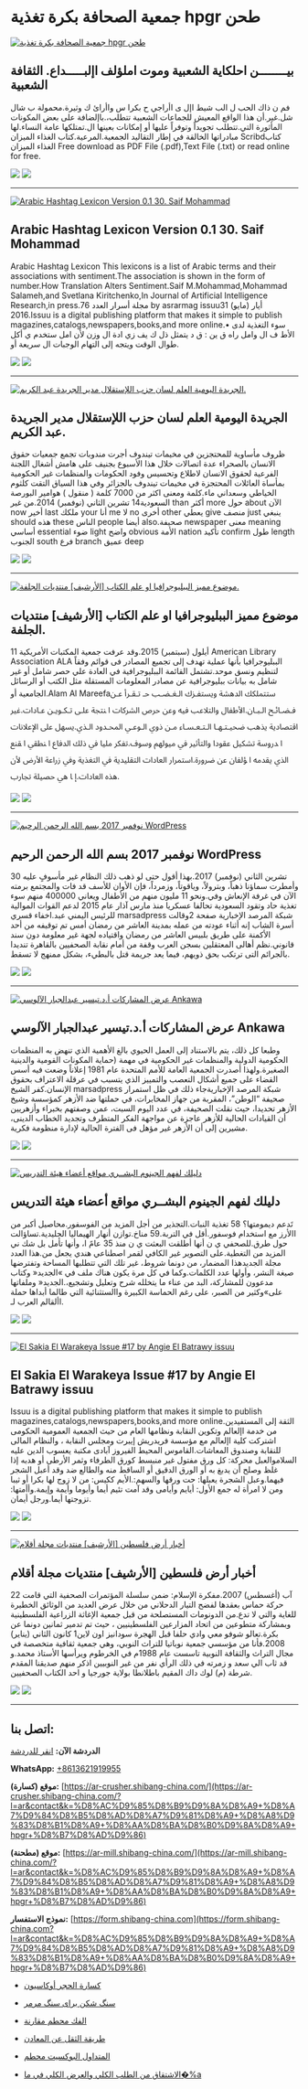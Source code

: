 # جمعية الصحافة بكرة تغذية hpgr طحن

<a href="https://swt.shibang-china.com/?l=ar&img&k=%D8%AC%D9%85%D8%B9%D9%8A%D8%A9+%D8%A7%D9%84%D8%B5%D8%AD%D8%A7%D9%81%D8%A9+%D8%A8%D9%83%D8%B1%D8%A9+%D8%AA%D8%BA%D8%B0%D9%8A%D8%A9+hpgr+%D8%B7%D8%AD%D9%86" target="_blank">![جمعية الصحافة بكرة تغذية hpgr طحن](http://static.shibang-china.com/all-800x300/1047.jpg)</a>

## بيــــــــن احلكاية الشعبية وموت املؤلف اإلبـــــداع. الثقافة الشعبية
فم ن ذاك الحب ل الب شيط اإل ى اأراجي ح بكرا س واأرائ ك وثيرة.محمولة ب شال شل.غير.أن هذا الواقع المعيش للجماعات الشعبية تتطلب،.باإلضافة على بعض المكونات المأثورة التي.تتطلب تجويداً وتوفراً عليها أو إمكانات بعينها ال.تمتلكها عامة النساء.لها مبادراتها الخالقة في إطار التقاليد الجمعية.المرعية.كتاب الغذاء الميزان Scribdكتاب الغذاء الميزان Free download as PDF File (.pdf),Text File (.txt) or read online for free.


<a href="https://whatsapp.shibangsoft.com/WhatsApp.php" target="_blank" title="WhatsApp">![](http://static.shibang-china.com/icon/whatsapp.png)</a> <a href="https://swt.shibang-china.com/?l=ar&icon&k=%D8%AC%D9%85%D8%B9%D9%8A%D8%A9+%D8%A7%D9%84%D8%B5%D8%AD%D8%A7%D9%81%D8%A9+%D8%A8%D9%83%D8%B1%D8%A9+%D8%AA%D8%BA%D8%B0%D9%8A%D8%A9+hpgr+%D8%B7%D8%AD%D9%86" target="_blank">![](http://static.shibang-china.com/icon/chat-ar.png)</a>

---

<a href="https://swt.shibang-china.com/?l=ar&img&k=%D8%AC%D9%85%D8%B9%D9%8A%D8%A9+%D8%A7%D9%84%D8%B5%D8%AD%D8%A7%D9%81%D8%A9+%D8%A8%D9%83%D8%B1%D8%A9+%D8%AA%D8%BA%D8%B0%D9%8A%D8%A9+hpgr+%D8%B7%D8%AD%D9%86" target="_blank">![Arabic Hashtag Lexicon Version 0.1 30. Saif Mohammad](http://static.shibang-china.com/all-800x300/950.jpg)</a>

## Arabic Hashtag Lexicon Version 0.1 30. Saif Mohammad
Arabic Hashtag Lexicon    This lexicons is a list of Arabic terms and their associations with sentiment.The association is shown in the form of number.How Translation Alters Sentiment.Saif M.Mohammad,Mohammad Salameh,and Svetlana Kiritchenko,In Journal of Artificial Intelligence Research,in press.مجلة أسرار العدد 76 by asrarmag issuu31 أيار (مايو) 2016.Issuu is a digital publishing platform that makes it simple to publish magazines,catalogs,newspapers,books,and more online.• سوء التغذية لدى الأط ف ال وامل راه ق ين : ق د يتمثل ذل ك يف زي ادة ال وزن لأن امل ستخدم ي أكل طوال الوقت ويتجه إلى التهام الوجبات ال سريعة أو.


<a href="https://whatsapp.shibangsoft.com/WhatsApp.php" target="_blank" title="WhatsApp">![](http://static.shibang-china.com/icon/whatsapp.png)</a> <a href="https://swt.shibang-china.com/?l=ar&icon&k=%D8%AC%D9%85%D8%B9%D9%8A%D8%A9+%D8%A7%D9%84%D8%B5%D8%AD%D8%A7%D9%81%D8%A9+%D8%A8%D9%83%D8%B1%D8%A9+%D8%AA%D8%BA%D8%B0%D9%8A%D8%A9+hpgr+%D8%B7%D8%AD%D9%86" target="_blank">![](http://static.shibang-china.com/icon/chat-ar.png)</a>

---

<a href="https://swt.shibang-china.com/?l=ar&img&k=%D8%AC%D9%85%D8%B9%D9%8A%D8%A9+%D8%A7%D9%84%D8%B5%D8%AD%D8%A7%D9%81%D8%A9+%D8%A8%D9%83%D8%B1%D8%A9+%D8%AA%D8%BA%D8%B0%D9%8A%D8%A9+hpgr+%D8%B7%D8%AD%D9%86" target="_blank">![الجريدة اليومية العلم لسان حزب اللإستقلال مدير الجريدة عبد الكريم.](http://static.shibang-china.com/all-800x300/459.jpg)</a>

## الجريدة اليومية العلم لسان حزب اللإستقلال مدير الجريدة عبد الكريم.
ظروف مأساوية للمحتجزين في مخيمات تيندوف أجرت مندوبات تجمع جمعيات حقوق الانسان بالصحراء عدة اتصالات خلال هذا الأسبوع بجنيف على هامش أشغال اللجنة الفرعية لحقوق الانسان لاطلاع وتحسيس وفود الحكومات والمنظمات غير الحكومية بمأساة العائلات المحتجزة في مخيمات تيندوف بالجزائر وفي هذا السياق التقت كلثوم الخياطي وسعداني ماء.كلمة ومعنى اكثر من 7000 كلمة ( منقول ) هوامير البورصة السعودية14 تشرين الثاني (نوفمبر) 2014.من غير than أكثر more حول about الآن now أخير last ملكك your أنا me لا no أخرى other يعطي give منصف just ينبغي should هذه these الناس people أيضا also.صحيفة newspaper معنى meaning أساسي essential ضوء light واضح obvious الأمة nation تأكيد confirm طول length الجنوب south فرع branch عميق deep


<a href="https://whatsapp.shibangsoft.com/WhatsApp.php" target="_blank" title="WhatsApp">![](http://static.shibang-china.com/icon/whatsapp.png)</a> <a href="https://swt.shibang-china.com/?l=ar&icon&k=%D8%AC%D9%85%D8%B9%D9%8A%D8%A9+%D8%A7%D9%84%D8%B5%D8%AD%D8%A7%D9%81%D8%A9+%D8%A8%D9%83%D8%B1%D8%A9+%D8%AA%D8%BA%D8%B0%D9%8A%D8%A9+hpgr+%D8%B7%D8%AD%D9%86" target="_blank">![](http://static.shibang-china.com/icon/chat-ar.png)</a>

---

<a href="https://swt.shibang-china.com/?l=ar&img&k=%D8%AC%D9%85%D8%B9%D9%8A%D8%A9+%D8%A7%D9%84%D8%B5%D8%AD%D8%A7%D9%81%D8%A9+%D8%A8%D9%83%D8%B1%D8%A9+%D8%AA%D8%BA%D8%B0%D9%8A%D8%A9+hpgr+%D8%B7%D8%AD%D9%86" target="_blank">![موضوع مميز الببليوجرافيا او علم الكتاب [الأرشيف] منتديات الجلفة.](http://static.shibang-china.com/all-800x300/18.jpg)</a>

## موضوع مميز الببليوجرافيا او علم الكتاب [الأرشيف] منتديات الجلفة.
11 أيلول (سبتمبر) 2015.وقد عرفت جمعية المكتبات الأمريكية American Library Association ALA الببليوجرافيا بأنها عملية تهدف إلى تجميع المصادر فى قوائم وفقاً لتنظيم ونسق موحد.تشتمل القائمة الببليوجرافية في العادة علي حصر شامل أو غير شامل به بيانات ببليوجرافية عن مصادر المعلومات المستقلة مثل الكتب أو الرسائل الجامعية أو.Alam Al Mareefaﺳﺘﺘﻤﻠﻜﻚ اﻟﺪﻫﺸﺔ وﻳﺴﺘﻔـﺰك اﻟـﻐـﻀـﺐ ﺣـ ﺗـﻘـﺮأ ﻋـﻦ ﻓـﻀـﺎﺋـﺢ اﻟـﺒـﺎن.اﻷﻃﻔﺎل واﻟﺘﻼﻋﺐ ﻓﻴﻪ وﻋﻦ ﺣﺮص اﻟﺸﺮﻛﺎت ا ﻨﺘﺠﺔ ﻋﻠـﻰ ﺗـﻜـﻮﻳـﻦ ﻋـﺎدات.ﻏﻴﺮ اﻗﺘﺼﺎدﻳﺔ ﻳﺬﻫﺐ ﺿﺤﻴـﺘـﻬـﺎ اﻟـﺘـﻌـﺴـﺎء ﻣـﻦ ذوي اﻟـﻮﻋـﻲ اﶈـﺪود اﻟـﺬي.ﻳﺴﻬﻞ ﻋﻠﻰ اﻹﻋﻼﻧﺎت ا ﺪروﺳﺔ ﺗﺸﻜﻴﻞ ﻋﻘﻮدا واﻟﺘﺄﺛﻴﺮ ﻓﻲ ﻣﻴﻮﻟﻬﻢ وﺳﻮف.ﺗﻔﻜﺮ ﻣﻠﻴﺎ ﻓﻲ ذﻟﻚ اﻟﺪﻓﺎع ا ﻨﻄﻘﻲ ا ﻘﻨﻊ اﻟﺬي ﻳﻘﺪﻣﻪ ا ﺆﻟﻔﺎن ﻋﻦ ﺿﺮورة.اﺳﺘﻤﺮار اﻟﻌﺎدات اﻟﺘﻘﻠﻴﺪﻳﺔ ﻓﻲ اﻟﺘﻐﺬﻳﺔ وﻓﻲ زراﻋﺔ اﻷرض ﻷن ﻫﺬه اﻟﻌﺎدات.إ ﺎ ﻫﻲ ﺣﺼﻴﻠﺔ ﲡﺎرب.


<a href="https://whatsapp.shibangsoft.com/WhatsApp.php" target="_blank" title="WhatsApp">![](http://static.shibang-china.com/icon/whatsapp.png)</a> <a href="https://swt.shibang-china.com/?l=ar&icon&k=%D8%AC%D9%85%D8%B9%D9%8A%D8%A9+%D8%A7%D9%84%D8%B5%D8%AD%D8%A7%D9%81%D8%A9+%D8%A8%D9%83%D8%B1%D8%A9+%D8%AA%D8%BA%D8%B0%D9%8A%D8%A9+hpgr+%D8%B7%D8%AD%D9%86" target="_blank">![](http://static.shibang-china.com/icon/chat-ar.png)</a>

---

<a href="https://swt.shibang-china.com/?l=ar&img&k=%D8%AC%D9%85%D8%B9%D9%8A%D8%A9+%D8%A7%D9%84%D8%B5%D8%AD%D8%A7%D9%81%D8%A9+%D8%A8%D9%83%D8%B1%D8%A9+%D8%AA%D8%BA%D8%B0%D9%8A%D8%A9+hpgr+%D8%B7%D8%AD%D9%86" target="_blank">![نوفمبر 2017 بسم الله الرحمن الرحيم WordPress](http://static.shibang-china.com/all-800x300/1163.jpg)</a>

## نوفمبر 2017 بسم الله الرحمن الرحيم WordPress
30 تشرين الثاني (نوفمبر) 2017.بهذا أقول حتى لو ذهب ذلك النظام غير مأسوفٍ عليه وأمطرت سماؤنا ذهباً، وبترولاً، وياقوتاً، وزمرداً، فإن الأوان للأسف قد فات والمجتمع برمته الآن في غرفة الإنعاش وفي.ونحو 11 مليون منهم من الأطفال ويعاني 400000 منهم سوء تغذية حاد وتقود السعودية تحالفا عسكريا منذ مارس آذار عام 2015 لدعم القوات الموالية للرئيس اليمني عبد.اخفاء قسري marsadpress شبكة المرصد الإخبارية صفحة 2وقالت أسرة الشاب إنه أثناء عودته من عمله بمدينة العاشر من رمضان أمس تم توقيفه من أحد الأكمنة على طريق بلبيس العاشر من رمضان واقتياده لجهة غير معلومة دون سند قانوني.نظم أهالى المعتقلين بسجن العرب وقفة من أمام نقابة الصحفيين بالقاهرة تنديدا بالجرائم التى ترتكب بحق ذويهم، فيما يعد جريمة قتل بالبطيء، بشكل ممنهج لا تسقط.


<a href="https://whatsapp.shibangsoft.com/WhatsApp.php" target="_blank" title="WhatsApp">![](http://static.shibang-china.com/icon/whatsapp.png)</a> <a href="https://swt.shibang-china.com/?l=ar&icon&k=%D8%AC%D9%85%D8%B9%D9%8A%D8%A9+%D8%A7%D9%84%D8%B5%D8%AD%D8%A7%D9%81%D8%A9+%D8%A8%D9%83%D8%B1%D8%A9+%D8%AA%D8%BA%D8%B0%D9%8A%D8%A9+hpgr+%D8%B7%D8%AD%D9%86" target="_blank">![](http://static.shibang-china.com/icon/chat-ar.png)</a>

---

<a href="https://swt.shibang-china.com/?l=ar&img&k=%D8%AC%D9%85%D8%B9%D9%8A%D8%A9+%D8%A7%D9%84%D8%B5%D8%AD%D8%A7%D9%81%D8%A9+%D8%A8%D9%83%D8%B1%D8%A9+%D8%AA%D8%BA%D8%B0%D9%8A%D8%A9+hpgr+%D8%B7%D8%AD%D9%86" target="_blank">![عرض المشاركات أ.د.تيسير عبدالجبار الآلوسي Ankawa](http://static.shibang-china.com/all-800x300/1078.jpg)</a>

## عرض المشاركات أ.د.تيسير عبدالجبار الآلوسي Ankawa
وطبعا كل ذلك، يتم بالاستناد إلى العمل الحيوي بالغ الأهمية الذي تنهض به المنظمات الحكومية الدولية والمنظمات غير الحكومية في مهمة (حماية المكونات القومية والدينية الصغيرة.ولهذا أصدرت الجمعية العامة للأمم المتحدة عام 1981 إعلاناً وضعت فيه أسس القضاء على جميع أشكال التعصب والتمييز الذي يتسبب في عرقلة الاعتراف بحقوق الإنسان.كفر الشيخ marsadpress شبكة المرصد الإخباريةجاء ذلك في ظل استمرار صحيفة “الوطن”، المقربة من جهاز المخابرات، في حملتها ضد الأزهر كمؤسسة وشيخ الأزهر تحديدا، حيث نقلت الصحيفة، في عدد اليوم السبت، عمن وصفتهم بخبراء وأزهريين أن القيادات الحالية للأزهر عاجزة عن مواجهة الفكر المتطرف وتجديد الخطاب الدينى، مشيرين إلى أن الأزهر غير مؤهل فى الفترة الحالية لإدارة منظومة فكرية.


<a href="https://whatsapp.shibangsoft.com/WhatsApp.php" target="_blank" title="WhatsApp">![](http://static.shibang-china.com/icon/whatsapp.png)</a> <a href="https://swt.shibang-china.com/?l=ar&icon&k=%D8%AC%D9%85%D8%B9%D9%8A%D8%A9+%D8%A7%D9%84%D8%B5%D8%AD%D8%A7%D9%81%D8%A9+%D8%A8%D9%83%D8%B1%D8%A9+%D8%AA%D8%BA%D8%B0%D9%8A%D8%A9+hpgr+%D8%B7%D8%AD%D9%86" target="_blank">![](http://static.shibang-china.com/icon/chat-ar.png)</a>

---

<a href="https://swt.shibang-china.com/?l=ar&img&k=%D8%AC%D9%85%D8%B9%D9%8A%D8%A9+%D8%A7%D9%84%D8%B5%D8%AD%D8%A7%D9%81%D8%A9+%D8%A8%D9%83%D8%B1%D8%A9+%D8%AA%D8%BA%D8%B0%D9%8A%D8%A9+hpgr+%D8%B7%D8%AD%D9%86" target="_blank">![دليلك لفهم الجينوم البشــري مواقع أعضاء هيئة التدريس](http://static.shibang-china.com/all-800x300/1425.jpg)</a>

## دليلك لفهم الجينوم البشــري مواقع أعضاء هيئة التدريس
تَدعم ديمومتها؟ 58 تغذية النبات.التجذير من أجل المزيد من الفوسفور.محاصيل أكبر من االأرز مع استخدام فوسفور.أقل في التربة.59 مناخ.توازن أنهار الهيماليا الجليدية.تساؤالت حول طرق.للصحفي ي ن أنها أطلقت البعثت ي ن منذ 35 عامً ا، وأنها تأمل بل شك ني المزيد من التغطية.على التصوير غير الكافي لقمر اصطناعي هندي يجعل من.هذا العدد مجلة الجديدهذا المضمار، من دونما شروط، غير تلك التي تتطلبها المساحة وتفترضها صيغة النشر، وأولها عدد الكلمات.وكما في كل مرة يكون هناك ملف في »الجديد« وكتاب مدعوون للمشاركة، البد من عناء ما يتخلله شرح وتعليل وتشجيع،.الجديد« وملفاتها على»وكثير من الصبر، على رغم الحماسة الكبيرة واالستثنائية التي طالما أبداها حملة األقالم العرب لـ.


<a href="https://whatsapp.shibangsoft.com/WhatsApp.php" target="_blank" title="WhatsApp">![](http://static.shibang-china.com/icon/whatsapp.png)</a> <a href="https://swt.shibang-china.com/?l=ar&icon&k=%D8%AC%D9%85%D8%B9%D9%8A%D8%A9+%D8%A7%D9%84%D8%B5%D8%AD%D8%A7%D9%81%D8%A9+%D8%A8%D9%83%D8%B1%D8%A9+%D8%AA%D8%BA%D8%B0%D9%8A%D8%A9+hpgr+%D8%B7%D8%AD%D9%86" target="_blank">![](http://static.shibang-china.com/icon/chat-ar.png)</a>

---

<a href="https://swt.shibang-china.com/?l=ar&img&k=%D8%AC%D9%85%D8%B9%D9%8A%D8%A9+%D8%A7%D9%84%D8%B5%D8%AD%D8%A7%D9%81%D8%A9+%D8%A8%D9%83%D8%B1%D8%A9+%D8%AA%D8%BA%D8%B0%D9%8A%D8%A9+hpgr+%D8%B7%D8%AD%D9%86" target="_blank">![El Sakia El Warakeya Issue #17 by Angie El Batrawy issuu](http://static.shibang-china.com/all-800x300/680.jpg)</a>

## El Sakia El Warakeya Issue #17 by Angie El Batrawy issuu
Issuu is a digital publishing platform that makes it simple to publish magazines,catalogs,newspapers,books,and more online.الثقة إلى المستفيدين من خدمة اإلعالم وتكوين النقابة ونظامها العام من حيث الجمعية العمومية الحكومى اشتركت كلية اإلعالم مع مؤسسة فريدريش إيبرت ومجلس النقابة ، والنظام المالى للنقابة وصندوق المعاشات.القاموس المحيط الفيروز آبادى مكتبة يعسوب الدين عليه السلاموالعبل محركة: كل ورق مفتول غير منبسط كورق الطرفاء وثمر الأرطى أو هدبه إذا غلظ وصلح أن يدبغ به أو الورق الدقيق أو الساقط منه والطالع ضد وقد أعبل الشجر فيهما.وعبل الشجرة يعبلها: حت ورقها والسهم:.الأيم ككيس: من لا زوج لها بكرا أو ثيبا ومن لا امرأة له جمع الأول: أيايم وأيامى وقد آمت تئيم أيما وأيوما وأيمة وإيمة.وأأمتها: تزوجتها أيما.ورجل أيمان.


<a href="https://whatsapp.shibangsoft.com/WhatsApp.php" target="_blank" title="WhatsApp">![](http://static.shibang-china.com/icon/whatsapp.png)</a> <a href="https://swt.shibang-china.com/?l=ar&icon&k=%D8%AC%D9%85%D8%B9%D9%8A%D8%A9+%D8%A7%D9%84%D8%B5%D8%AD%D8%A7%D9%81%D8%A9+%D8%A8%D9%83%D8%B1%D8%A9+%D8%AA%D8%BA%D8%B0%D9%8A%D8%A9+hpgr+%D8%B7%D8%AD%D9%86" target="_blank">![](http://static.shibang-china.com/icon/chat-ar.png)</a>

---

<a href="https://swt.shibang-china.com/?l=ar&img&k=%D8%AC%D9%85%D8%B9%D9%8A%D8%A9+%D8%A7%D9%84%D8%B5%D8%AD%D8%A7%D9%81%D8%A9+%D8%A8%D9%83%D8%B1%D8%A9+%D8%AA%D8%BA%D8%B0%D9%8A%D8%A9+hpgr+%D8%B7%D8%AD%D9%86" target="_blank">![أخبار أرض فلسطين [الأرشيف] منتديات مجلة أقلام](http://static.shibang-china.com/all-800x300/1202.jpg)</a>

## أخبار أرض فلسطين [الأرشيف] منتديات مجلة أقلام
22 آب (أغسطس) 2007.مفكرة الإسلام: ضمن سلسلة المؤتمرات الصحفية التي قامت حركة حماس بعقدها لفضح التيار الدحلاني من خلال عرض العديد من الوثائق الخطيرة للغاية والتي لا تدع.من الدونومات المستصلحة من قبل جمعية الإغاثة الزراعية الفلسطينية وبمشاركة متطوعين من اتحاد المزارعين الفلسطينيين ، حيث تم تدمير ثمانين دونما عن بكرة.تعالو شوفو معي وادي حلفا قبل الهجرة سودانيز اون لاين1 كانون الثاني (يناير) 2008.فأنا من مؤسسي جمعية نوباتيا للتراث النوبي، وهي جمعية ثقافية متخصصة في مجال التراث والثقافة النوبية تاسست عام 1988م في الخرطوم ويرأسها الأستاذ محمد.و قد ثاب الي سعد و زمرته في ذلك الرأي نفر من غير النوبيين اذكر منهم صديقنا المقدم شرطة (م) لوك داك المقيم باطلانطا بولاية جورجيا و احد الكتاب الصحفيين.


<a href="https://whatsapp.shibangsoft.com/WhatsApp.php" target="_blank" title="WhatsApp">![](http://static.shibang-china.com/icon/whatsapp.png)</a> <a href="https://swt.shibang-china.com/?l=ar&icon&k=%D8%AC%D9%85%D8%B9%D9%8A%D8%A9+%D8%A7%D9%84%D8%B5%D8%AD%D8%A7%D9%81%D8%A9+%D8%A8%D9%83%D8%B1%D8%A9+%D8%AA%D8%BA%D8%B0%D9%8A%D8%A9+hpgr+%D8%B7%D8%AD%D9%86" target="_blank">![](http://static.shibang-china.com/icon/chat-ar.png)</a>

---
## اتصل بنا:

**الدردشة الآن:** [انقر للدردشة](https://swt.shibang-china.com?l=ar&contact&k=%D8%AC%D9%85%D8%B9%D9%8A%D8%A9+%D8%A7%D9%84%D8%B5%D8%AD%D8%A7%D9%81%D8%A9+%D8%A8%D9%83%D8%B1%D8%A9+%D8%AA%D8%BA%D8%B0%D9%8A%D8%A9+hpgr+%D8%B7%D8%AD%D9%86)

**WhatsApp:**  [+8613621919955](https://whatsapp.shibangsoft.com/WhatsApp.php)

**موقع (كسارة):** [https://ar-crusher.shibang-china.com/](https://ar-crusher.shibang-china.com/?l=ar&contact&k=%D8%AC%D9%85%D8%B9%D9%8A%D8%A9+%D8%A7%D9%84%D8%B5%D8%AD%D8%A7%D9%81%D8%A9+%D8%A8%D9%83%D8%B1%D8%A9+%D8%AA%D8%BA%D8%B0%D9%8A%D8%A9+hpgr+%D8%B7%D8%AD%D9%86)

**موقع (مطحنة):** [https://ar-mill.shibang-china.com/](https://ar-mill.shibang-china.com/?l=ar&contact&k=%D8%AC%D9%85%D8%B9%D9%8A%D8%A9+%D8%A7%D9%84%D8%B5%D8%AD%D8%A7%D9%81%D8%A9+%D8%A8%D9%83%D8%B1%D8%A9+%D8%AA%D8%BA%D8%B0%D9%8A%D8%A9+hpgr+%D8%B7%D8%AD%D9%86)

**نموذج الاستفسار:** [https://form.shibang-china.com](https://form.shibang-china.com?l=ar&contact&k=%D8%AC%D9%85%D8%B9%D9%8A%D8%A9+%D8%A7%D9%84%D8%B5%D8%AD%D8%A7%D9%81%D8%A9+%D8%A8%D9%83%D8%B1%D8%A9+%D8%AA%D8%BA%D8%B0%D9%8A%D8%A9+hpgr+%D8%B7%D8%AD%D9%86)

* [كسارة الحجر أوكاسيون](../23/%D9%83%D8%B3%D8%A7%D8%B1%D8%A9%20%D8%A7%D9%84%D8%AD%D8%AC%D8%B1%20%D8%A3%D9%88%D9%83%D8%A7%D8%B3%D9%8A%D9%88%D9%86.md)

* [سنگ شکن برای سنگ مرمر](../21/%D8%B3%D9%86%DA%AF%20%D8%B4%DA%A9%D9%86%20%D8%A8%D8%B1%D8%A7%DB%8C%20%D8%B3%D9%86%DA%AF%20%D9%85%D8%B1%D9%85%D8%B1.md)

* [الفك محطم مقارنة](../25/%D8%A7%D9%84%D9%81%D9%83%20%D9%85%D8%AD%D8%B7%D9%85%20%D9%85%D9%82%D8%A7%D8%B1%D9%86%D8%A9.md)

* [طريقة الثقل عن المعادن](../24/%D8%B7%D8%B1%D9%8A%D9%82%D8%A9%20%D8%A7%D9%84%D8%AB%D9%82%D9%84%20%D8%B9%D9%86%20%D8%A7%D9%84%D9%85%D8%B9%D8%A7%D8%AF%D9%86.md)

* [المتداول البوكسيت محطم](../24/%D8%A7%D9%84%D9%85%D8%AA%D8%AF%D8%A7%D9%88%D9%84%20%D8%A7%D9%84%D8%A8%D9%88%D9%83%D8%B3%D9%8A%D8%AA%20%D9%85%D8%AD%D8%B7%D9%85.md)

* [الاشتقاق من الطلب الكلي والعرض الكلي في ما�%a](../24/%D8%A7%D9%84%D8%A7%D8%B4%D8%AA%D9%82%D8%A7%D9%82%20%D9%85%D9%86%20%D8%A7%D9%84%D8%B7%D9%84%D8%A8%20%D8%A7%D9%84%D9%83%D9%84%D9%8A%20%D9%88%D8%A7%D9%84%D8%B9%D8%B1%D8%B6%20%D8%A7%D9%84%D9%83%D9%84%D9%8A%20%D9%81%D9%8A%20%D9%85%D8%A7%EF%BF%BD%25a.md)